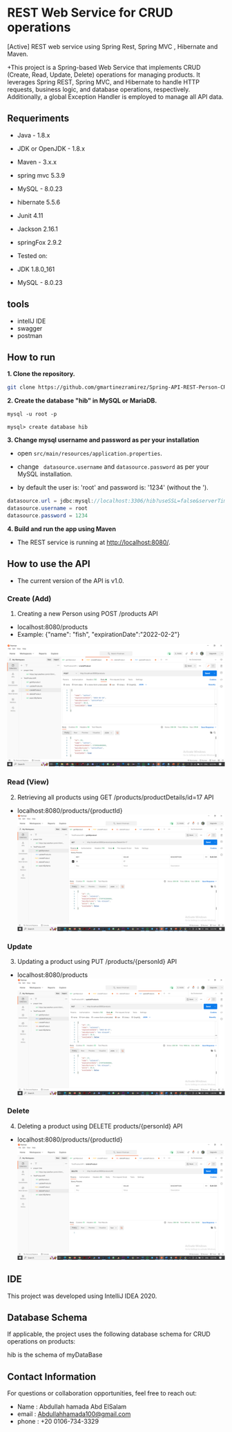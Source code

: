 # REST Web Service for CRUD operations
[Active] REST web service using Spring Rest, Spring MVC , Hibernate and Maven. 

 
+This project is a Spring-based Web Service that implements CRUD (Create, Read, Update, Delete) operations for managing products. It leverages Spring REST, Spring MVC, and Hibernate to handle HTTP requests,
 business logic, and database operations, respectively. Additionally, a global Exception Handler is employed to manage all API data.
  

## Requeriments

* Java - 1.8.x
* JDK or OpenJDK - 1.8.x
* Maven - 3.x.x
* spring mvc 5.3.9
* MySQL - 8.0.23  
* hibernate 5.5.6
* Junit 4.11
* Jackson 2.16.1
* springFox 2.9.2

 
* Tested on:
 
* JDK 1.8.0_161
 
* MySQL - 8.0.23

## tools 
* intellJ IDE
* swagger 
* postman

## How to run

**1. Clone the repository.**

```bash
git clone https://github.com/gmartinezramirez/Spring-API-REST-Person-CRUD.git
```

**2. Create the database "hib" in MySQL or MariaDB.**

```
mysql -u root -p
```

```
mysql> create database hib
```

**3. Change mysql username and password as per your installation**

+ open `src/main/resources/application.properties`.

+ change ` datasource.username` and `datasource.password` as per your MySQL installation.

+ by default the user is: 'root' and password is: '1234' (without the ').


```java
datasource.url = jdbc:mysql://localhost:3306/hib?useSSL=false&serverTimezone=UTC
datasource.username = root
datasource.password = 1234
```

**4. Build and run the app using Maven**
   
+ The REST service is running at <http://localhost:8080/>.


## How to use the API

+ The current version of the API is v1.0.

### Create (Add)

1. Creating a new Person using POST /products API
+ localhost:8080/products
+ Example: {"name": "fish", "expirationDate":"2022-02-2"}

![GitHub Logo](/images/addProduct.png) 

### Read (View)
2. Retrieving all products using GET /products/productDetails/id=17 API
+ localhost:8080/products/{productId}
![GitHub Logo](/images/getAllProduct.png)

### Update  
3. Updating a product using PUT /products/{personId} API
+ localhost:8080/products
![GitHub Logo](/images/updateProduct.png)

### Delete  
4. Deleting a product using DELETE products/{personId} API
+ localhost:8080/products/{productId}
![GitHub Logo](/images/deleteProduct.png)

## IDE

This project was developed using IntelliJ IDEA 2020. 

 

## Database Schema

If applicable, the project uses the following database schema for CRUD operations on products:

 hib is the schema of myDataBase

 
## Contact Information

For questions or collaboration opportunities, feel free to reach out:

- Name : Abdullah hamada Abd ElSalam
- email : Abdullahhamada100@gmail.com
-  phone : +20 0106-734-3329
 
 
 
